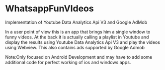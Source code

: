 # WhatsappFunVIdeos
Implementation of Youtube Data Analytics Api V3 and Google AdMob

In a user point of view this is an app that brings him a single window to funny videos.
At the back it is actually calling a playlist in Youtube and display the results using Youtube Data Analytics Api V3 and play the videos using Webview.
This also contains ads supported by Google Admob

Note:Only focused on Android Development and may have to add some additional code for perfect working of ios and windows apps.
